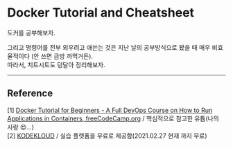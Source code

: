 # Docker Tutorial and Cheatsheet
도커를 공부해보자. <br/>

그리고 명령어를 전부 외우려고 애쓴는 것은 지난 날의 공부방식으로 봤을 때 매우 비효율적이다 (안 쓰면 금방 까먹거든).<br/>
따라서, 치트시트도 덩달아 정리해보자. <br/>


*** 
## Reference 
[1] [Docker Tutorial for Beginners - A Full DevOps Course on How to Run Applications in Containers, freeCodeCamp.org](https://youtu.be/fqMOX6JJhGo) / 핵심적으로 참고한 유튭(나의 사랑 😍...) <br/>
[2] [KODEKLOUD](https://www.kodekloud.com/) / 실습 플랫폼을 무료로 제공함(2021.02.27 현재 까지 무료) <br/>
